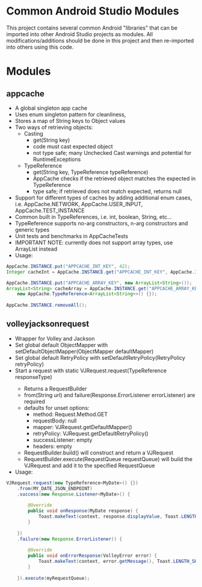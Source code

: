 # Common Android Studio Modules

This project contains several common Android "libraries" that can be imported into other Android Studio projects as modules.  All modifications/additions should be done in this project and then re-imported into others using this code.

# Modules
## appcache
- A global singleton app cache
- Uses enum singleton pattern for cleanliness, 
- Stores a map of String keys to Object values
- Two ways of retrieving objects:
	- Casting
		- get(String key)
		- code must cast expected object
		- not type safe; many Unchecked Cast warnings and potential for RuntimeExceptions
	- TypeReference
		- get(String key, TypeReference<T> typeReference)
		- AppCache checks if the retrieved object matches the expected in TypeReference
		- type safe; if retrieved does not match expected, returns null
- Support for different types of caches by adding additional enum cases, i.e. AppCache.NETWORK, AppCache.USER_INPUT, AppCache.TEST_INSTANCE
- Common built in TypeReferences, i.e. int, boolean, String, etc...
- TypeReference supports no-arg constructors, n-arg constructors and generic types
- Unit tests and benchmarks in AppCacheTests
- IMPORTANT NOTE: currently does not support array types, use ArrayList instead
- Usage:

```java
AppCache.INSTANCE.put("APPCACHE_INT_KEY", 42);
Integer cacheInt = AppCache.INSTANCE.get("APPCACHE_INT_KEY", AppCache.INTEGER_TYPE_REFERENCE);

AppCache.INSTANCE.put("APPCACHE_ARRAY_KEY", new ArrayList<String>());
ArrayList<String> cacheArray = AppCache.INSTANCE.get("APPCACHE_ARRAY_KEY",
	new AppCache.TypeReference<ArrayList<String>>() {});
	
AppCache.INSTANCE.removeAll();
```

## volleyjacksonrequest
- Wrapper for Volley and Jackson
- Set global default ObjectMapper with setDefaultObjectMapper(ObjectMapper defaultMapper)
- Set global default RetryPolicy with setDefaultRetryPolicy(RetryPolicy retryPolicy)
- Start a request with static VJRequest.request(TypeReference<T> responseType)
	- Returns a RequestBuilder<T>
	- from(String url) and failure(Response.ErrorListener errorListener) are required
	- defaults for unset options:
		- method: Request.Method.GET
		- requestBody: null
		- mapper: VJRequest.getDefaultMapper()
		- retryPolicy: VJRequest.getDefaultRetryPolicy()
		- successListener: empty
		- headers: empty
	- RequestBuilder.build() will construct and return a VJRequest
	- RequestBuilder.execute(RequestQueue requestQueue) will build the VJRequest and add it to the specified RequestQueue
- Usage:

```java
VJRequest.request(new TypeReference<MyDate>() {})
	.from(MY_DATE_JSON_ENDPOINT)
	.success(new Response.Listener<MyDate>() {
		
		@Override
		public void onResponse(MyDate response) {
			Toast.makeText(context, response.displayValue, Toast.LENGTH_SHORT).show();
		}
		
	})
	.failure(new Response.ErrorListener() {
	
		@Override
		public void onErrorResponse(VolleyError error) {
			Toast.makeText(context, error.getMessage(), Toast.LENGTH_SHORT).show();
		}
		
	}).execute(myRequestQueue);
```
